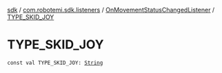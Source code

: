 [sdk](../../index.md) / [com.robotemi.sdk.listeners](../index.md) / [OnMovementStatusChangedListener](index.md) / [TYPE_SKID_JOY](./-t-y-p-e_-s-k-i-d_-j-o-y.md)

# TYPE_SKID_JOY

`const val TYPE_SKID_JOY: `[`String`](https://kotlinlang.org/api/latest/jvm/stdlib/kotlin/-string/index.html)